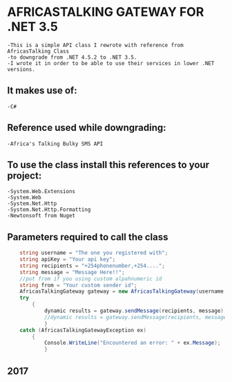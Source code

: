 # AFRICASTALKING GATEWAY FOR .NET 3.5
	-This is a simple API class I rewrote with reference from AfricasTalking Class
	-to downgrade from .NET 4.5.2 to .NET 3.5.
	-I wrote it in order to be able to use their services in lower .NET versions.

## It makes use of:
	-C#
	
## Reference used while downgrading:
	-Africa's Talking Bulky SMS API
	
## To use the class install this references to your project:
	-System.Web.Extensions
	-System.Web
	-System.Net.Http
	-System.Net.Http.Formatting
	-Newtonsoft from Nuget
	
## Parameters required to call the class

```c#
	string username = "The one you registered with";
	string apiKey = "Your api key";
	string recipients = "+254phonenumber,+254....";
	string message = "Message Here!!";
	//put from if you using custom alpahnumeric id
	string from = "Your custom sender id";
	AfricasTalkingGateway gateway = new AfricasTalkingGateway(username, apiKey);
	try
		{
			dynamic results = gateway.sendMessage(recipients, message);
			//dynamic results = gateway.sendMessage(recipients, message) if you have sender-id
			}
	catch (AfricasTalkingGatewayException ex)
		{
			Console.WriteLine("Encountered an error: " + ex.Message);
			}
```

## 2017